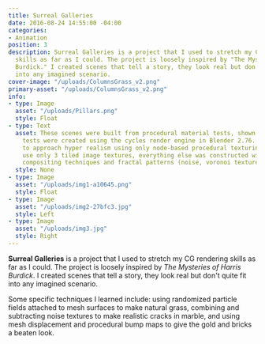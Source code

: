 ```yaml
---
title: Surreal Galleries
date: 2016-08-24 14:55:00 -04:00
categories:
- Animation
position: 3
description: Surreal Galleries is a project that I used to stretch my CG rendering
  skills as far as I could. The project is loosely inspired by "The Mysteries of Harris
  Burdick." I created scenes that tell a story, they look real but don't quite fit
  into any imagined scenario.
cover-image: "/uploads/ColumnsGrass_v2.png"
primary-asset: "/uploads/ColumnsGrass_v2.png"
info:
- type: Image
  asset: "/uploads/Pillars.png"
  style: Float
- type: Text
  asset: These scenes were built from procedural material tests, shown below. The
    tests were created using the cycles render engine in Blender 2.76. The goal was
    to approach hyper realism using only node-based procedural texturing. The renders
    use only 3 tiled image textures, everything else was constructed with various
    compositing techniques and fractal patterns (noise, voronoi textures, etc.).
  style: None
- type: Image
  asset: "/uploads/img1-a10645.png"
  style: Float
- type: Image
  asset: "/uploads/img2-27bfc3.jpg"
  style: Left
- type: Image
  asset: "/uploads/img3.jpg"
  style: Right
---
```


**Surreal Galleries** is a project that I used to stretch my CG rendering skills as far as I could. The project is loosely inspired by *The Mysteries of Harris Burdick*. I created scenes that tell a story, they look real but don't quite fit into any imagined scenario.

Some specific techniques I learned include: using randomized particle fields attached to mesh surfaces to make natural grass, combining and subtracting noise textures to make realistic cracks in marble, and using mesh displacement and procedural bump maps to give the gold and bricks a beaten look.